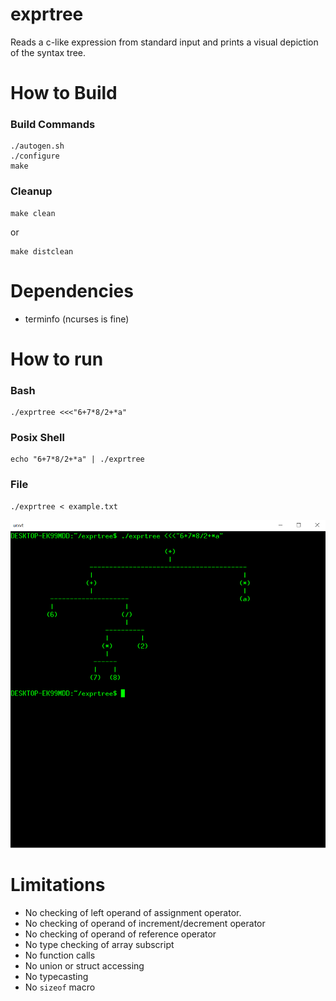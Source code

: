 # exprtree #

Reads a c-like expression from standard input and prints a visual depiction of
the syntax tree.


# How to Build #

### Build Commands ###

	./autogen.sh
	./configure
	make


### Cleanup ###

	make clean

or

	make distclean


# Dependencies #
* terminfo (ncurses is fine)


# How to run #
### Bash ###

	./exprtree <<<"6+7*8/2+*a"


### Posix Shell ###

	echo "6+7*8/2+*a" | ./exprtree


### File ###

	./exprtree < example.txt




![Example](/example.png)




# Limitations #

* No checking of left operand of assignment operator.
* No checking of operand of increment/decrement operator
* No checking of operand of reference operator
* No type checking of array subscript
* No function calls
* No union or struct accessing
* No typecasting
* No `sizeof` macro

